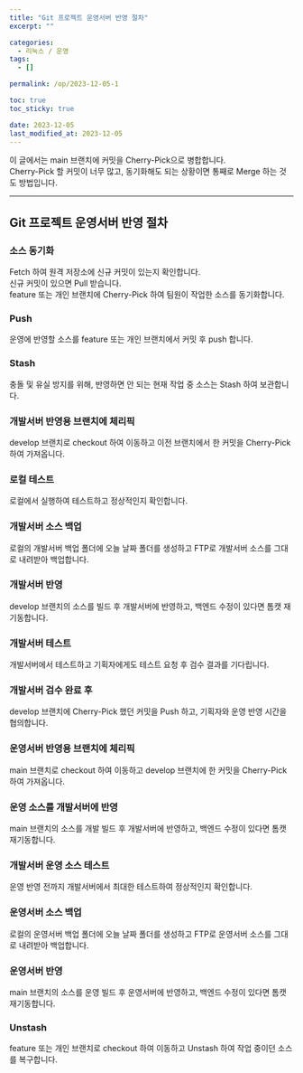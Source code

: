 ```yaml
---
title: "Git 프로젝트 운영서버 반영 절차"
excerpt: ""

categories:
  - 리눅스 / 운영
tags:
  - []

permalink: /op/2023-12-05-1

toc: true
toc_sticky: true

date: 2023-12-05
last_modified_at: 2023-12-05
---
```


이 글에서는 main 브랜치에 커밋을 Cherry-Pick으로 병합합니다.  
Cherry-Pick 할 커밋이 너무 많고, 동기화해도 되는 상황이면 통째로 Merge 하는 것도 방법입니다.

---

## Git 프로젝트 운영서버 반영 절차

### 소스 동기화
Fetch 하여 원격 저장소에 신규 커밋이 있는지 확인합니다.  
신규 커밋이 있으면 Pull 받습니다.  
feature 또는 개인 브랜치에 Cherry-Pick 하여 팀원이 작업한 소스를 동기화합니다.

### Push
운영에 반영할 소스를 feature 또는 개인 브랜치에서 커밋 후 push 합니다.

### Stash
충돌 및 유실 방지를 위해, 반영하면 안 되는 현재 작업 중 소스는 Stash 하여 보관합니다.

### 개발서버 반영용 브랜치에 체리픽
develop 브랜치로 checkout 하여 이동하고 이전 브랜치에서 한 커밋을 Cherry-Pick 하여 가져옵니다.

### 로컬 테스트
로컬에서 실행하여 테스트하고 정상적인지 확인합니다.

### 개발서버 소스 백업
로컬의 개발서버 백업 폴더에 오늘 날짜 폴더를 생성하고 FTP로 개발서버 소스를 그대로 내려받아 백업합니다.

### 개발서버 반영
develop 브랜치의 소스를 빌드 후 개발서버에 반영하고, 백엔드 수정이 있다면 톰캣 재기동합니다.

### 개발서버 테스트
개발서버에서 테스트하고 기획자에게도 테스트 요청 후 검수 결과를 기다립니다.

### 개발서버 검수 완료 후
develop 브랜치에 Cherry-Pick 했던 커밋을 Push 하고, 기획자와 운영 반영 시간을 협의합니다.

### 운영서버 반영용 브랜치에 체리픽
main 브랜치로 checkout 하여 이동하고 develop 브랜치에 한 커밋을 Cherry-Pick 하여 가져옵니다.

### 운영 소스를 개발서버에 반영
main 브랜치의 소스를 개발 빌드 후 개발서버에 반영하고, 백엔드 수정이 있다면 톰캣 재기동합니다.

### 개발서버 운영 소스 테스트
운영 반영 전까지 개발서버에서 최대한 테스트하여 정상적인지 확인합니다.

### 운영서버 소스 백업
로컬의 운영서버 백업 폴더에 오늘 날짜 폴더를 생성하고 FTP로 운영서버 소스를 그대로 내려받아 백업합니다.

### 운영서버 반영
main 브랜치의 소스를 운영 빌드 후 운영서버에 반영하고, 백엔드 수정이 있다면 톰캣 재기동합니다.

### Unstash
feature 또는 개인 브랜치로 checkout 하여 이동하고 Unstash 하여 작업 중이던 소스를 복구합니다.